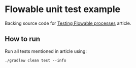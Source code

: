 # Flowable unit test example

Backing source code for [Testing Flowable processes](http://lifeinide.com/post/2019-01-21-testing-flowable-processes/) article.

## How to run

Run all tests mentioned in article using:

```
./gradlew clean test --info
```